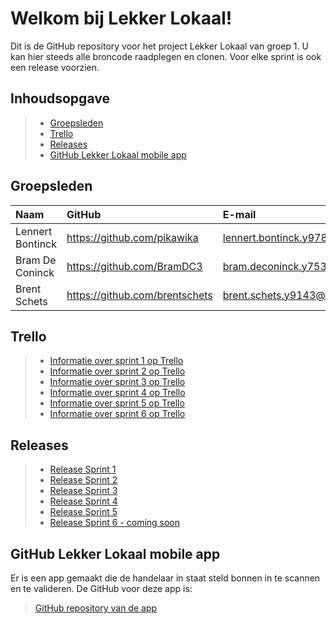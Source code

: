 # Welkom bij Lekker Lokaal!

Dit is de GitHub repository voor het project Lekker Lokaal van groep 1. U kan hier steeds alle broncode raadplegen en clonen. Voor elke sprint is ook een release voorzien.

## Inhoudsopgave

> - [Groepsleden](#groepsleden)
> - [Trello](#trello)
> - [Releases](#releases)
> - [GitHub Lekker Lokaal mobile app](#github-lekker-lokaal-mobile-app)

## Groepsleden

| Naam     | GitHub                        | E-mail                               |
| :---     | :---                          | :---                                |
| Lennert Bontinck | <https://github.com/pikawika> | [lennert.bontinck.y9785@student.hogent.be](mailto:lennert.bontinck.y9785@student.hogent.be) |
| Bram De Coninck | <https://github.com/BramDC3> | [bram.deconinck.y7538@student.hogent.be](mailto:bram.deconinck.y7538@student.hogent.be) |
| Brent Schets| <https://github.com/brentschets> | [brent.schets.y9143@student.hogent.be](mailto:brent.schets.y9143@student.hogent.be) |

## Trello
> - [Informatie over sprint 1 op Trello](https://trello.com/b/TIos695C)
> - [Informatie over sprint 2 op Trello](https://trello.com/b/6d18dFf2)
> - [Informatie over sprint 3 op Trello](https://trello.com/b/825UMgOr)
> - [Informatie over sprint 4 op Trello](https://trello.com/b/NGV9vw7x)
> - [Informatie over sprint 5 op Trello](https://trello.com/b/5pRsHidl)
> - [Informatie over sprint 6 op Trello](https://trello.com/b/G1KPXDER)

## Releases
> - [Release Sprint 1](https://github.com/BramDC3/Project-LekkerLokaal/releases/tag/Sprint1)
> - [Release Sprint 2](https://github.com/BramDC3/Project-LekkerLokaal/releases/tag/Sprint2)
> - [Release Sprint 3](https://github.com/BramDC3/Project-LekkerLokaal/releases/tag/Sprint3)
> - [Release Sprint 4](https://github.com/BramDC3/Project-LekkerLokaal/releases/tag/Sprint4)
> - [Release Sprint 5](https://github.com/BramDC3/Project-LekkerLokaal/releases/tag/Sprint5)
> - [Release Sprint 6 - coming soon]()

## GitHub Lekker Lokaal mobile app
Er is een app gemaakt die de handelaar in staat steld bonnen in te scannen en te valideren. De GitHub voor deze app is:
> [GitHub repository van de app](https://github.com/BramDC3/Lekker-Lokaal-App)




